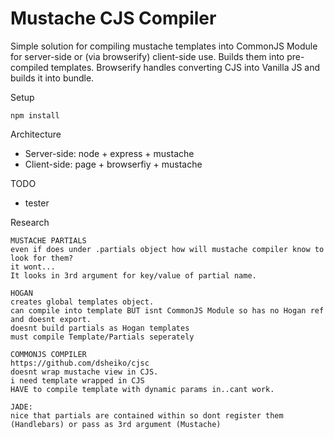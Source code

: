 # Mustache CJS Compiler

Simple solution for compiling mustache templates into CommonJS Module for server-side or (via browserify) client-side use.
Builds them into pre-compiled templates.
Browserify handles converting CJS into Vanilla JS and builds it into bundle.

Setup

    npm install

Architecture
- Server-side: node + express + mustache
- Client-side: page + browserfiy + mustache

TODO
- tester

Research

    MUSTACHE PARTIALS
    even if does under .partials object how will mustache compiler know to look for them?
    it wont...
    It looks in 3rd argument for key/value of partial name.

    HOGAN
    creates global templates object.
    can compile into template BUT isnt CommonJS Module so has no Hogan ref and doesnt export.
    doesnt build partials as Hogan templates
    must compile Template/Partials seperately

    COMMONJS COMPILER
    https://github.com/dsheiko/cjsc
    doesnt wrap mustache view in CJS.
    i need template wrapped in CJS
    HAVE to compile template with dynamic params in..cant work.

    JADE:
    nice that partials are contained within so dont register them (Handlebars) or pass as 3rd argument (Mustache)
